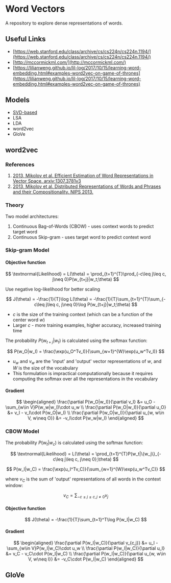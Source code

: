 # Word Vectors

A repository to explore dense representations of words.

## Useful Links

- [https://web.stanford.edu/class/archive/cs/cs224n/cs224n.1194/](https://web.stanford.edu/class/archive/cs/cs224n/cs224n.1194/)
- [http://mccormickml.com/](http://mccormickml.com/)
- [https://lilianweng.github.io/lil-log/2017/10/15/learning-word-embedding.html#examples-word2vec-on-game-of-thrones](https://lilianweng.github.io/lil-log/2017/10/15/learning-word-embedding.html#examples-word2vec-on-game-of-thrones)

## Models

- [SVD-based](notebooks/svd_word_vectors.ipynb)
- LSA
- LDA
- word2vec
- GloVe

## word2vec

### References

1. [2013, Mikolov et al. Efficient Estimation of Word Representations in Vector Space. arxiv:1307.3781v3](https://arxiv.org/pdf/1301.3781.pdf)
2. [2013, Mikolov et al. Distributed Representations of Words and Phrases and their Compositionality. NIPS 2013.](http://papers.nips.cc/paper/5021-distributed-representations-of-words-and-phrases-and-their-compositionality.pdf)

### Theory

Two model architectures:

1. Continuous Bag-of-Words (CBOW) - uses context words to predict target word
2. Continuous Skip-gram - uses target word to predict context word

### Skip-gram Model

#### Objective function

$$
\textnormal{Likelihood} = L(\theta) = \prod_{t=1}^{T}\prod_{-c\leq j\leq c, j\neq 0}P(w_{t+j}|w_t;\theta)
$$

Use negative log-likelihood for better scaling

$$
J(\theta) = -\frac{1}{T}\log L(\theta) = -\frac{1}{T}\sum_{t=1}^{T}\sum_{-c\leq j\leq c, j\neq 0}\log P(w_{t+j}|w_t;\theta)
$$

- $c$ is the size of the training context (which can be a function of the center word $w$)
- Larger $c$ - more training examples, higher accuracy, increased training time

The probability $P(w_{t+j}|w_t)$ is calculated using the softmax function:

$$
P(w_O|w_I) = \frac{\exp(u_O^Tv_I)}{\sum_{w=1}^{W}\exp(u_w^Tv_I)}
$$

- $u_w$ and $v_w$ are the 'input' and 'output' vector representations of $w$, and $W$ is the size of the vocabulary
- This formulation is impractical computationally because it requires computing the softmax over all the representations in the vocabulary

#### Gradient

$$
\begin{aligned}
    \frac{\partial P(w_O|w_I)}{\partial v_I} &= u_O - \sum_{w\in V}P(w_w|w_I)\cdot u_w \\
    \frac{\partial P(w_O|w_I)}{\partial u_O} &= v_I - v_I\cdot P(w_O|w_I) \\
    \frac{\partial P(w_O|w_I)}{\partial u_{w, w\in V, w\neq O}} &= -v_I\cdot P(w_w|w_I)
\end{aligned}
$$

### CBOW Model

The probability $P(w_t|w_c)$ is calculated using the softmax function:

$$
\textnormal{Likelihood} = L(\theta) = \prod_{t=1}^{T}P(w_t|\{w_j\}_{-c\leq j\leq c, j\neq 0};\theta)
$$

$$
P(w_I|w_C) = \frac{\exp(u_I^Tv_C)}{\sum_{w=1}^{W}\exp(u_w^Tv_C)}
$$

where $v_C$ is the sum of 'output' representations of all words in the context window:

$$
v_C = \sum_{-c\leq j\leq c, j\neq 0}v_j
$$

#### Objective function

$$
J(\theta) = -\frac{1}{T}\sum_{t=1}^T\log P(w_I|w_C)
$$

#### Gradient

$$
\begin{aligned}
    \frac{\partial P(w_I|w_C)}{\partial v_{c,j}} &= u_I - \sum_{w\in V}P(w_I|w_C)\cdot u_w \\
    \frac{\partial P(w_I|w_C)}{\partial u_I} &= v_C - v_C\cdot P(w_I|w_C) \\
    \frac{\partial P(w_I|w_C)}{\partial u_{w, w\in V, w\neq I}} &= -v_C\cdot P(w_I|w_C)
\end{aligned}
$$

## GloVe